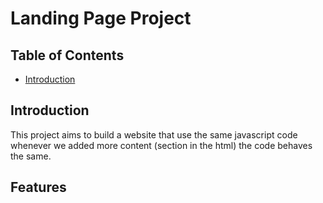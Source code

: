 # Landing Page Project

## Table of Contents

* [Introduction](#introduction)

## Introduction 
This project aims to build a website that use the same javascript code whenever we added more content (section in the html) the code behaves the same.

## Features

